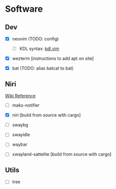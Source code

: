 # Software

## Dev
 - [x] neovim (TODO: config)
   - [ ] KDL syntax: [kdl.vim](https://github.com/imsnif/kdl.vim)
 - [x] wezterm [instructions to add apt on site]
 - [x] bat (TODO: alias batcat to bat)


## Niri
[Wiki Reference](https://github.com/YaLTeR/niri/wiki/Important-Software)
 - [ ] mako-notifier
 - [x] niri [build from source with cargo]
 - [ ] swaybg
 - [ ] swayidle
 - [ ] waybar
 - [ ] xwayland-sattelite [build from source with cargo]


## Utils
 - [ ] tree
